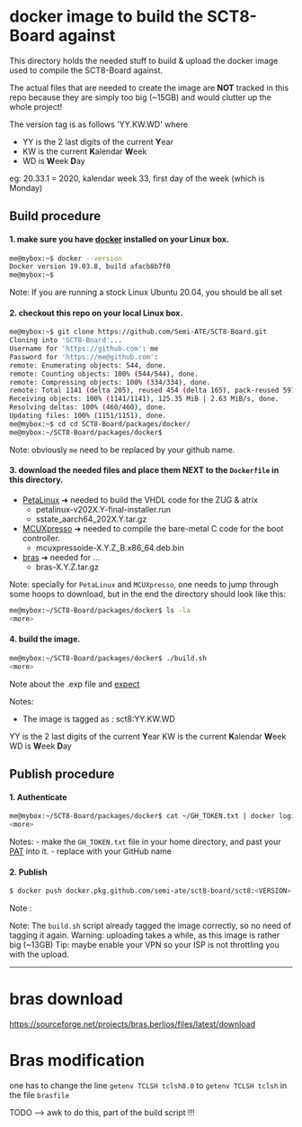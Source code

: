 # docker image to build the SCT8-Board against

This directory holds the needed stuff to build & upload the docker image used to compile the SCT8-Board against.

The actual files that are needed to create the image are **NOT** tracked in this repo because they are simply too big (~15GB) and would clutter up the whole project!

The version tag is as follows 'YY.KW.WD' where
  - YY is the 2 last digits of the current **Y**ear
  - KW is the current **K**alendar **W**eek
  - WD is **W**eek **D**ay
  
eg: 20.33.1 = 2020, kalendar week 33, first day of the week (which is Monday)

## Build procedure

#### 1. make sure you have [docker](https://www.docker.com/) installed on your **Linux** box.

  ```sh
  me@mybox:~$ docker --version
  Docker version 19.03.8, build afacb8b7f0
  me@mybox:~$
  ```

  Note: If you are running a stock Linux Ubuntu 20.04, you should be all set

#### 2. checkout this repo on your local Linux box.

  ```sh
  me@mybox:~$ git clone https://github.com/Semi-ATE/SCT8-Board.git
  Cloning into 'SCT8-Board'...
  Username for 'https://github.com': me
  Password for 'https://me@github.com': 
  remote: Enumerating objects: 544, done.
  remote: Counting objects: 100% (544/544), done.
  remote: Compressing objects: 100% (334/334), done.
  remote: Total 1141 (delta 205), reused 454 (delta 165), pack-reused 597
  Receiving objects: 100% (1141/1141), 125.35 MiB | 2.63 MiB/s, done.
  Resolving deltas: 100% (460/460), done.
  Updating files: 100% (1151/1151), done.
  me@mybox:~$ cd cd SCT8-Board/packages/docker/
  me@mybox:~/SCT8-Board/packages/docker$
  ```

  Note: obviously `me` need to be replaced by your github name.


#### 3. download the needed files and place them **NEXT** to the `Dockerfile` in this directory.
  - [PetaLinux](https://www.xilinx.com/support/download/index.html/content/xilinx/en/downloadNav/embedded-design-tools.html) ➜ needed to build the VHDL code for the ZUG & atrix
    - petalinux-v202X.Y-final-installer.run
    - sstate_aarch64_202X.Y.tar.gz
  - [MCUXpresso](https://www.nxp.com/design/software/development-software/mcuxpresso-software-and-tools-/mcuxpresso-integrated-development-environment-ide:MCUXpresso-IDE) ➜ needed to compile the bare-metal C code for the boot controller.
    - mcuxpressoide-X.Y.Z_B.x86_64.deb.bin
  - [bras](https://sourceforge.net/projects/bras.berlios/) ➜ needed for ...
    - bras-X.Y.Z.tar.gz

  Note: specially for `PetaLinux` and `MCUXpresso`, one needs to jump through some hoops to download, but in the end the directory should look like this:

  ```sh
  me@mybox:~/SCT8-Board/packages/docker$ ls -la
  <more>
  ```

#### 4. build the image. 

  ```sh
  me@mybox:~/SCT8-Board/packages/docker$ ./build.sh
  <more>
  ```

Note about the .exp file and [expect](https://www.tcl.tk/man/expect5.31/expect.1.html)

Notes:
  - The image is tagged as : sct8:YY.KW.WD

YY is the 2 last digits of the current **Y**ear
KW is the current **K**alendar **W**eek
WD is **W**eek **D**ay



## Publish procedure

#### 1. Authenticate
  ```sh
  me@mybox:~/SCT8-Board/packages/docker$ cat ~/GH_TOKEN.txt | docker login docker.pkg.github.com -u <USER> --password-stdin
  <more>
  ```
  Notes:
    - make the `GH_TOKEN.txt` file in your home directory, and past your [PAT](https://docs.github.com/en/github/authenticating-to-github/creating-a-personal-access-token) into it.
    - replace <USER> with your GitHub name


#### 2. Publish
  ```sh
  $ docker push docker.pkg.github.com/semi-ate/sct8-board/sct8:<VERSION>
  ```
  
  Note : <VERSION> 
  
  Note: The `build.sh` script already tagged the image correctly, so no need of tagging it again.
  Warning: uploading takes a while, as this image is rather big (~13GB)
  Tip: maybe enable your VPN so your ISP is not throttling you with the upload.

---


# bras download

https://sourceforge.net/projects/bras.berlios/files/latest/download

# Bras modification

one has to change the line `getenv TCLSH tclsh8.0` to `getenv TCLSH tclsh` in the file `brasfile`

TODO --> awk to do this, part of the build script !!!
